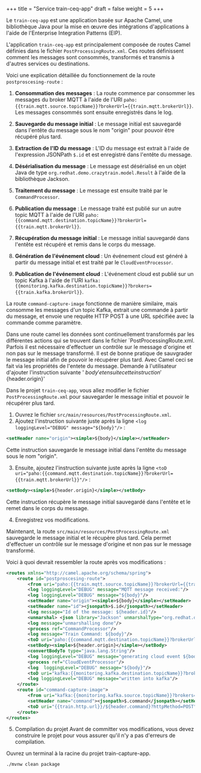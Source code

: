 +++
title = "Service train-ceq-app"
draft = false
weight = 5
+++

Le `train-ceq-app` est une application basée sur Apache Camel, une bibliothèque Java pour la mise en œuvre des intégrations d'applications à l'aide de l'Enterprise Integration Patterns (EIP). 

L'application `train-ceq-app` est principalement composée de routes Camel définies dans le fichier `PostProcessingRoute.xml`. Ces routes définissent comment les messages sont consommés, transformés et transmis à d'autres services ou destinations.

Voici une explication détaillée du fonctionnement de la route `postproscesing-route` :

1. **Consommation des messages** : La route commence par consommer les messages du broker MQTT à l'aide de l'URI `paho:{{train.mqtt.source.topicName}}?brokerUrl={{train.mqtt.brokerUrl}}`. Les messages consommés sont ensuite enregistrés dans le log.

2. **Sauvegarde du message initial** : Le message initial est sauvegardé dans l'entête du message sous le nom "origin" pour pouvoir être récupéré plus tard.

3. **Extraction de l'ID du message** : L'ID du message est extrait à l'aide de l'expression JSONPath `$.id` et est enregistré dans l'entête du message.

4. **Désérialisation du message** : Le message est désérialisé en un objet Java de type `org.redhat.demo.crazytrain.model.Result` à l'aide de la bibliothèque Jackson.

5. **Traitement du message** : Le message est ensuite traité par le `CommandProcessor`.

6. **Publication du message** : Le message traité est publié sur un autre topic MQTT à l'aide de l'URI `paho:{{command.mqtt.destination.topicName}}?brokerUrl={{train.mqtt.brokerUrl}}`.

7. **Récupération du message initial** : Le message initial sauvegardé dans l'entête est récupéré et remis dans le corps du message.

8. **Génération de l'événement cloud** : Un événement cloud est généré à partir du message initial et est traité par le `CloudEventProcessor`.

9. **Publication de l'événement cloud** : L'événement cloud est publié sur un topic Kafka à l'aide de l'URI `kafka:{{monitoring.kafka.destination.topicName}}?brokers={{train.kafka.brokerUrl}}`.

La route `command-capture-image` fonctionne de manière similaire, mais consomme les messages d'un topic Kafka, extrait une commande à partir du message, et envoie une requête HTTP POST à une URL spécifiée avec la commande comme paramètre.



Dans une route camel les données sont continuellement transformés par les différentes actions qui se trouvent dans le fichier `PostProcessingRoute.xml. Parfois il est nécessaire d'effectuer un contrôle sur le message d'origine et non pas sur le message transformé. Il est de bonne pratique de sauvgrader le message initial afin de pouvoir le récupérer plus tard. Avec Camel ceci se fait via les propriétés de l'entete du message. Demande à l'utilisateur d'ajouter l'instruction suivante ' ${body}' et ensuite cette instruction '${header.origin}' 


Dans le projet `train-ceq-app`, vous allez modifier le fichier `PostProcessingRoute.xml` pour sauvegarder le message initial et pouvoir le récupérer plus tard.

1. Ouvrez le fichier `src/main/resources/PostProcessingRoute.xml`.
2. Ajoutez l'instruction suivante juste après la ligne `<log loggingLevel="DEBUG" message="${body}"/>` :

```xml
<setHeader name="origin"><simple>${body}</simple></setHeader>
```

Cette instruction sauvegarde le message initial dans l'entête du message sous le nom "origin".

3. Ensuite, ajoutez l'instruction suivante juste après la ligne `<toD uri="paho:{{command.mqtt.destination.topicName}}?brokerUrl={{train.mqtt.brokerUrl}}"/>` :

```xml
<setBody><simple>${header.origin}</simple></setBody>
```

Cette instruction récupère le message initial sauvegardé dans l'entête et le remet dans le corps du message.

4. Enregistrez vos modifications.

Maintenant, la route `src/main/resources/PostProcessingRoute.xml` sauvegarde le message initial et le récupère plus tard. Cela permet d'effectuer un contrôle sur le message d'origine et non pas sur le message transformé.

Voici à quoi devrait ressembler la route après vos modifications :

```xml
<routes xmlns="http://camel.apache.org/schema/spring">
    <route id="postproscesing-route">  
        <from uri="paho:{{train.mqtt.source.topicName}}?brokerUrl={{train.mqtt.brokerUrl}}"/>     
        <log loggingLevel="DEBUG" message="MQTT message received:"/>
        <log loggingLevel="DEBUG" message="${body}"/>
        <setHeader name="origin"><simple>${body}</simple></setHeader>
        <setHeader name="id"><jsonpath>$.id</jsonpath></setHeader>
        <log message="Id of the message: ${header.id}"/>
        <unmarshal> <json library="Jackson" unmarshalType="org.redhat.demo.crazytrain.model.Result"/></unmarshal>
        <log message="unmarshalling done"/>
        <process ref="CommandProcessor"/>
        <log message="Train Command: ${body}"/>
        <toD uri="paho:{{command.mqtt.destination.topicName}}?brokerUrl={{train.mqtt.brokerUrl}}"/>
        <setBody><simple>${header.origin}</simple></setBody>
        <convertBodyTo type="java.lang.String"/>
        <log loggingLevel="DEBUG" message="generating cloud event ${body}"/>
        <process ref="CloudEventProcessor"/>
        <log  loggingLevel="DEBUG" message="${body}"/>
        <toD uri="kafka:{{monitoring.kafka.destination.topicName}}?brokers={{train.kafka.brokerUrl}}"/>
        <log loggingLevel="DEBUG" message="written into kafka"/>
    </route>
    <route id="command-capture-image">
        <from uri="kafka:{{monitoring.kafka.source.topicName}}?brokers={{train.kafka.brokerUrl}}"/>
        <setHeader name="command"><jsonpath>$.command</jsonpath></setHeader>
        <toD uri="{{train.http.url}}/${header.command}?httpMethod=POST" />
    </route>
</routes>
```
5. Compilation du projet 
Avant de committer vos modifications, vous devez construire le projet  pour vous assurer qu'il n'y a pas d'erreurs de compilation.


Ouvrez un terminal à la racine du projet train-capture-app.

```
./mvnw clean package
```
